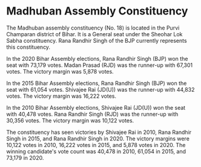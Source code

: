# Madhuban Assembly Constituency

The Madhuban assembly constituency (No. 18) is located in the Purvi Champaran district of Bihar. It is a General seat under the Sheohar Lok Sabha constituency. Rana Randhir Singh of the BJP currently represents this constituency.

In the 2020 Bihar Assembly elections, Rana Randhir Singh (BJP) won the seat with 73,179 votes. Madan Prasad (RJD) was the runner-up with 67,301 votes. The victory margin was 5,878 votes.

In the 2015 Bihar Assembly elections, Rana Randhir Singh (BJP) won the seat with 61,054 votes. Shivajee Rai (JD(U)) was the runner-up with 44,832 votes. The victory margin was 16,222 votes.

In the 2010 Bihar Assembly elections, Shivajee Rai (JD(U)) won the seat with 40,478 votes. Rana Randhir Singh (RJD) was the runner-up with 30,356 votes. The victory margin was 10,122 votes.

The constituency has seen victories by Shivajee Rai in 2010, Rana Randhir Singh in 2015, and Rana Randhir Singh in 2020. The victory margins were 10,122 votes in 2010, 16,222 votes in 2015, and 5,878 votes in 2020. The winning candidate's vote count was 40,478 in 2010, 61,054 in 2015, and 73,179 in 2020.
